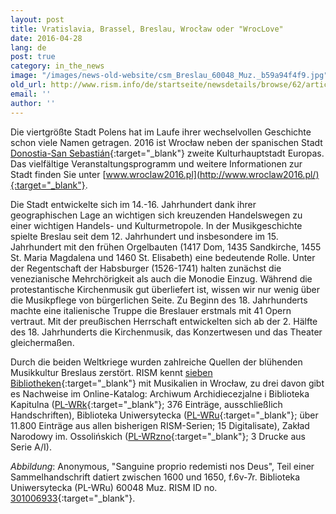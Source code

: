 ```yaml
---
layout: post
title: Vratislavia, Brassel, Breslau, Wrocław oder "WrocLove"
date: 2016-04-28
lang: de
post: true
category: in_the_news
image: "/images/news-old-website/csm_Breslau_60048_Muz._b59a94f4f9.jpg"
old_url: http://www.rism.info/de/startseite/newsdetails/browse/62/article/64/vratislavia-brassel-breslau-wroclaw-or-wroclove.html
email: ''
author: ''
---
```


Die viertgrößte Stadt Polens hat im Laufe ihrer wechselvollen Geschichte schon viele Namen getragen. 2016 ist Wrocław neben der spanischen Stadt [Donostia-San Sebastián](/in_the_news/2016/01/21/donostia--san-sebastián-european-capital-of.html){:target="_blank"} zweite Kulturhauptstadt Europas. Das vielfältige Veranstaltungsprogramm und weitere Informationen zur Stadt finden Sie unter [www.wroclaw2016.pl](http://www.wroclaw2016.pl/){:target="_blank"}.

Die Stadt entwickelte sich im 14.-16. Jahrhundert dank ihrer geographischen Lage an wichtigen sich kreuzenden Handelswegen zu einer wichtigen Handels- und Kulturmetropole. In der Musikgeschichte spielte Breslau seit dem 12. Jahrhundert und insbesondere im 15. Jahrhundert mit den frühen Orgelbauten (1417 Dom, 1435 Sandkirche, 1455 St. Maria Magdalena und 1460 St. Elisabeth) eine bedeutende Rolle. Unter der Regentschaft der Habsburger (1526-1741) halten zunächst die venezianische Mehrchörigkeit als auch die Monodie Einzug. Während die protestantische Kirchenmusik gut überliefert ist, wissen wir nur wenig über die Musikpflege von bürgerlichen Seite. Zu Beginn des 18. Jahrhunderts machte eine italienische Truppe die Breslauer erstmals mit 41 Opern vertraut. Mit der preußischen Herrschaft entwickelten sich ab der 2. Hälfte des 18. Jahrhunderts die Kirchenmusik, das Konzertwesen und das Theater gleichermaßen.

Durch die beiden Weltkriege wurden zahlreiche Quellen der blühenden Musikkultur Breslaus zerstört. RISM kennt [sieben Bibliotheken](http://www.rism.info/en/sigla.html){:target="_blank"} mit Musikalien in Wrocław, zu drei davon gibt es Nachweise im Online-Katalog: Archiwum Archidiecezjalne i Biblioteka Kapitulna ([PL-WRk](https://opac.rism.info/search?View=rism&siglum=PL-WRk){:target="_blank"}; 376 Einträge, ausschließlich Handschriften), Biblioteka Uniwersytecka ([PL-WRu](https://opac.rism.info/search?View=rism&siglum=PL-WRu){:target="_blank"}; über 11.800 Einträge aus allen bisherigen RISM-Serien; 15 Digitalisate), Zakład Narodowy im. Ossolińskich ([PL-WRzno](https://opac.rism.info/search?View=rism&siglum=PL-WRzno){:target="_blank"}; 3 Drucke aus Serie A/I).


_Abbildung_: Anonymous, "Sanguine proprio redemisti nos Deus", Teil einer Sammelhandschrift datiert zwischen 1600 und 1650, f.6v-7r. Biblioteka Uniwersytecka (PL-WRu) 60048 Muz. RISM ID no. [301006933](https://opac.rism.info/search?View=rism&documentid=301006933){:target="_blank"}.


